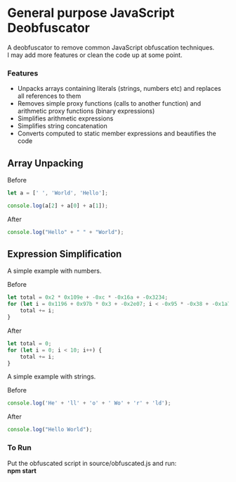 # General purpose JavaScript Deobfuscator

A deobfuscator to remove common JavaScript obfuscation techniques.<br/>
I may add more features or clean the code up at some point.

### Features
* Unpacks arrays containing literals (strings, numbers etc) and replaces all references to them
* Removes simple proxy functions (calls to another function) and arithmetic proxy functions (binary expressions)
* Simplifies arithmetic expressions
* Simplifies string concatenation
* Converts computed to static member expressions and beautifies the code


## Array Unpacking
Before
```javascript
let a = [' ', 'World', 'Hello'];

console.log(a[2] + a[0] + a[1]);
```

After
```javascript
console.log("Hello" + " " + "World");
```

## Expression Simplification
A simple example with numbers.

Before
```javascript
let total = 0x2 * 0x109e + -0xc * -0x16a + -0x3234;
for (let i = 0x1196 + 0x97b * 0x3 + -0x2e07; i < -0x95 * -0x38 + -0x1a75 + -0x619; i++) {
    total += i;
}
```

After
```javascript
let total = 0;
for (let i = 0; i < 10; i++) {
    total += i;
}
```

A simple example with strings.

Before
```javascript
console.log('He' + 'll' + 'o' + ' Wo' + 'r' + 'ld');
```

After
```javascript
console.log("Hello World");
```


### To Run
Put the obfuscated script in source/obfuscated.js and run:<br/>
**npm start**